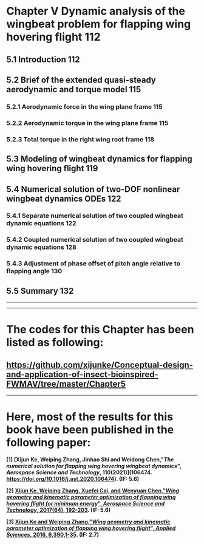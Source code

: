 ﻿# Chapter V Dynamic analysis of the wingbeat problem for flapping wing hovering flight	112

## 5.1 Introduction									112

## 5.2 Brief of the extended quasi-steady aerodynamic and torque model			115

### 5.2.1 Aerodynamic force in the wing plane frame					115

### 5.2.2 Aerodynamic torque in the wing plane frame					115

### 5.2.3 Total torque in the right wing root frame					118

## 5.3 Modeling of wingbeat dynamics for flapping wing hovering flight			119

## 5.4 Numerical solution of two-DOF nonlinear wingbeat dynamics ODEs			122

### 5.4.1 Separate numerical solution of two coupled wingbeat dynamic equations		122

### 5.4.2 Coupled numerical solution of two coupled wingbeat dynamic equations		128

### 5.4.3 Adjustment of phase offset of pitch angle relative to flapping angle		130

## 5.5 Summary										132
---------------------------------------------------------------------------------------------------------   

---------------------------------------------------------------------------------------------------------   
# The codes for this Chapter has been listed as following:

**https://github.com/xijunke/Conceptual-design-and-application-of-insect-bioinspired-FWMAV/tree/master/Chapter5**
---------------------------------------------------------------------------------------------------------   

---------------------------------------------------------------------------------------------------------   
# Here, most of the results for this book have been published in the following paper:

**[1] [Xijun Ke, Weiping Zhang, Jinhao Shi and Weidong Chen,"*The numerical solution for flapping wing hovering wingbeat dynamics*", ***Aerospace Science and Technology***, 110(2021)](106474. https://doi.org/10.1016/j.ast.2020.106474). (IF: 5.6)**

**[2] [Xijun Ke, Weiping Zhang, Xuefei Cai, and Wenyuan Chen,"*Wing geometry and kinematic parameter optimization of flapping wing hovering flight for minimum energy*", ***Aerospace Science and Technology***, 2017(64), 192-203](https://doi.org/10.1016/j.ast.2017.01.019). (IF: 5.6)**

**[3] [Xijun Ke and Weiping Zhang,"*Wing geometry and kinematic parameter optimization of flapping wing hovering flight*", ***Applied Sciences***, 2016, 6,390,1-35](https://doi.org/10.3390/app6120390). (IF: 2.7)**
